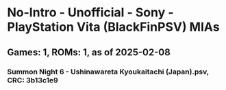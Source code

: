 # No-Intro - Unofficial - Sony - PlayStation Vita (BlackFinPSV) MIAs
## Games: 1, ROMs: 1, as of 2025-02-08

### Summon Night 6 - Ushinawareta Kyoukaitachi (Japan).psv, CRC: 3b13c1e9
